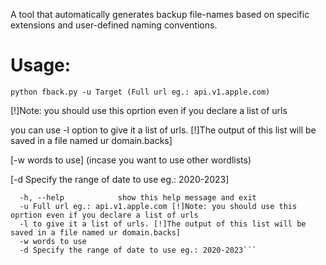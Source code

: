A tool that automatically generates backup file-names based on specific extensions and user-defined naming conventions.

# Usage:
`python fback.py -u Target (Full url eg.: api.v1.apple.com)`

[!]Note: you should use this oprtion even if you declare a list of urls

you can use -l option to give it a list of urls. [!]The output of this list will be saved in a file named ur domain.backs]

[-w words to use] (incase you want to use other wordlists)

[-d Specify the range of date to use eg.: 2020-2023]

```options:
  -h, --help            show this help message and exit
  -u Full url eg.: api.v1.apple.com [!]Note: you should use this oprtion even if you declare a list of urls
  -l to give it a list of urls. [!]The output of this list will be saved in a file named ur domain.backs]
  -w words to use
  -d Specify the range of date to use eg.: 2020-2023```
